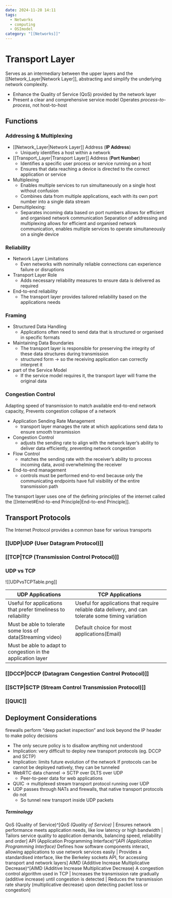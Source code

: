 ```yaml
---
date: 2024-11-28 14:11
tags:
  - Networks
  - computing
  - OSImodel
category: "[[Networks]]"
---
```

# Transport Layer
Serves as an intermediary between the upper layers and the [[Network_Layer|Network Layer]], abstracting and simplify the underlying network complexity.
- Enhance the Quality of Service (QoS) provided by the network layer
- Present a clear and comprehensive service model
Operates *process-to-process*, not host-to-host
## Functions
### Addressing & Multiplexing
- [[Network_Layer|Network Layer]] Address (**IP Address**)
	- Uniquely identifies a host within a network
- [[Transport_Layer|Transport Layer]] Address (**Port Number**)
	- Identifies a specific user process or service running on a host
	- Ensures that data reaching a device is directed to the correct application or service
- Multiplexing
	- Enables multiple services to run simultaneously on a single host without confusion
	- Combines data from multiple applications, each with its own port number into a single data stream
- Demultiplexing:
	- Separates incoming data based on port numbers allows for efficient and organised network communication
Separation of addressing and multiplexing allows for efficient and organised network communication, enables multiple services to operate simultaneously on a single device
### Reliability
- Network Layer Limitations
	- Even networks with nominally reliable connections can experience failure or disruptions
- Transport Layer Role
	- Adds necessary reliability measures to ensure data is delivered as required
- End-to-end reliability
	- The transport layer provides tailored reliability based on the applications needs
### Framing
- Structured Data Handling
	- Applications often need to send data that is structured or organised in specific formats
- Maintaining Data Boundaries
	- The transport layer is responsible for preserving the integrity of these data structures during transmission
	- structured form → so the receiving application can correctly interpret it
- part of the Service Model
	- If the service model requires it, the transport layer will frame the original data
### Congestion Control
Adapting speed of transmission to match available end-to-end network capacity, Prevents congestion collapse of a network
- Application Sending Rate Management
	- transport layer manages the rate at which applications send data to ensure smooth transmission
- Congestion Control
	- adjusts the sending rate to align with the network layer’s ability to deliver data efficiently, preventing network congestion
- Flow Control
	- matches the sending rate with the receiver’s ability to process incoming data, avoid overwhelming the receiver
- End-to-end management
	- controls must be performed end-to-end because only the communicating endpoints have full visibility of the entire transmission path

The transport layer uses one of the defining principles of the internet called the [[Internet#End-to-end Principle|End-to-end Principle]].
## Transport Protocols
The Internet Protocol provides a common base for various transports
### [[UDP|UDP (User Datagram Protocol)]]
### [[TCP|TCP (Transmission Control Protocol)]]

### UDP vs TCP
![[UDPvsTCPTable.png]]

| **UDP Applications**                                          | **TCP Applications**                                                                                |
| ------------------------------------------------------------- | --------------------------------------------------------------------------------------------------- |
| Useful for applications that prefer timeliness to reliability | Useful for applications that require reliable data delivery, and can tolerate some timing variation |
| Must be able to tolerate some loss of data(Streaming video)   | Default choice for most applications(Email)                                                         |
| Must be able to adapt to congestion in the application layer  |                                                                                                     |

### [[DCCP|DCCP (Datagram Congestion Control Protocol)]]
### [[SCTP|SCTP (Stream Control Transmission Protocol)]]
### [[QUIC]]

## Deployment Considerations
firewalls perform “deep packet inspection” and look beyond the IP header to make policy decisions
- The only secure policy is to disallow anything not understood
- Implication: very difficult to deploy new transport protocols (eg. DCCP and SCTP)
- Implication: limits future evolution of the network
If protocols can be cannot be deployed natively, they can be tunneled
- WebRTC data channel → SCTP over DLTS over UDP
	- Peer-to-peer data for web applications
- QUIC → multiplexed stream transport protocol running over UDP
- UDP passes through NATs and firewalls, that native transport protocols do not
	- So tunnel new transport inside UDP packets
##### Terminology
QoS (Quality of Service)^[*QoS (Quality of Service)* | Ensures network performance meets application needs, like low latency or high bandwidth | Tailors service quality to application demands, balancing speed, reliability and order]
API (Application Programming Interface)^[*API (Application Programming Interface)* Defines how software components interact, allowing applications to use network services easily | Provides a standardised interface, like the Berkeley sockets API, for accessing transport and network layers]
AIMD (Additive Increase Multiplicative Decrease)^[AIMD (Additive Increase Multiplicative Decrease) A congestion control algorithm used in TCP | Increases the transmission rate gradually (additive increase) until congestion is detected | Reduces the transmission rate sharply (multiplicative decrease) upon detecting packet loss or congestion]